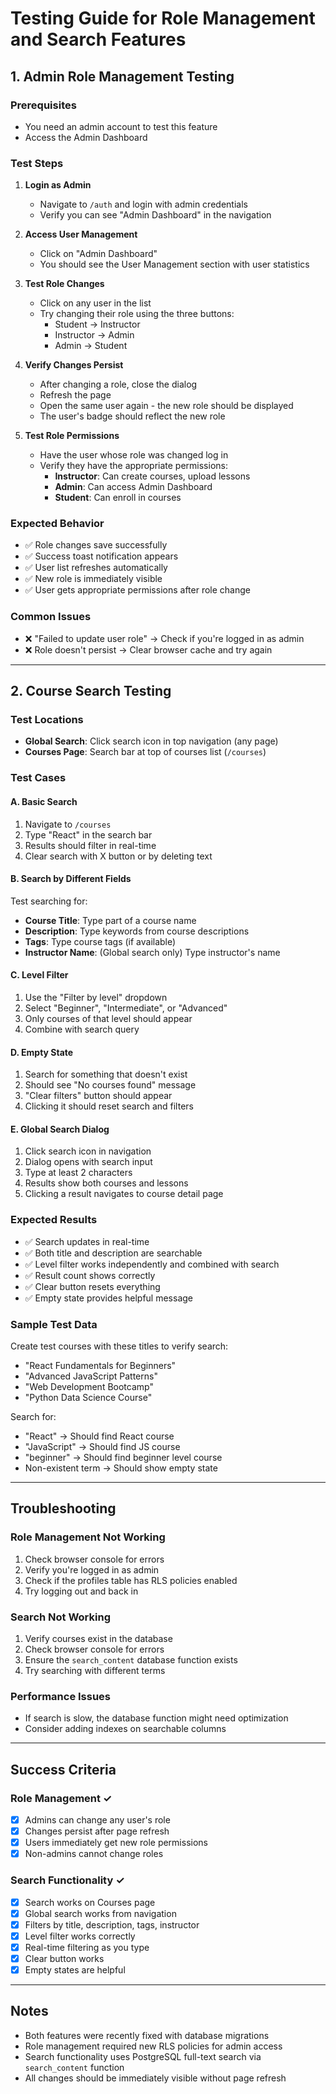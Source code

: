 # Testing Guide for Role Management and Search Features

## 1. Admin Role Management Testing

### Prerequisites
- You need an admin account to test this feature
- Access the Admin Dashboard

### Test Steps

1. **Login as Admin**
   - Navigate to `/auth` and login with admin credentials
   - Verify you can see "Admin Dashboard" in the navigation

2. **Access User Management**
   - Click on "Admin Dashboard"
   - You should see the User Management section with user statistics

3. **Test Role Changes**
   - Click on any user in the list
   - Try changing their role using the three buttons:
     - Student → Instructor
     - Instructor → Admin
     - Admin → Student
   
4. **Verify Changes Persist**
   - After changing a role, close the dialog
   - Refresh the page
   - Open the same user again - the new role should be displayed
   - The user's badge should reflect the new role

5. **Test Role Permissions**
   - Have the user whose role was changed log in
   - Verify they have the appropriate permissions:
     - **Instructor**: Can create courses, upload lessons
     - **Admin**: Can access Admin Dashboard
     - **Student**: Can enroll in courses

### Expected Behavior
- ✅ Role changes save successfully
- ✅ Success toast notification appears
- ✅ User list refreshes automatically
- ✅ New role is immediately visible
- ✅ User gets appropriate permissions after role change

### Common Issues
- ❌ "Failed to update user role" → Check if you're logged in as admin
- ❌ Role doesn't persist → Clear browser cache and try again

---

## 2. Course Search Testing

### Test Locations
- **Global Search**: Click search icon in top navigation (any page)
- **Courses Page**: Search bar at top of courses list (`/courses`)

### Test Cases

#### A. Basic Search
1. Navigate to `/courses`
2. Type "React" in the search bar
3. Results should filter in real-time
4. Clear search with X button or by deleting text

#### B. Search by Different Fields
Test searching for:
- **Course Title**: Type part of a course name
- **Description**: Type keywords from course descriptions
- **Tags**: Type course tags (if available)
- **Instructor Name**: (Global search only) Type instructor's name

#### C. Level Filter
1. Use the "Filter by level" dropdown
2. Select "Beginner", "Intermediate", or "Advanced"
3. Only courses of that level should appear
4. Combine with search query

#### D. Empty State
1. Search for something that doesn't exist
2. Should see "No courses found" message
3. "Clear filters" button should appear
4. Clicking it should reset search and filters

#### E. Global Search Dialog
1. Click search icon in navigation
2. Dialog opens with search input
3. Type at least 2 characters
4. Results show both courses and lessons
5. Clicking a result navigates to course detail page

### Expected Results
- ✅ Search updates in real-time
- ✅ Both title and description are searchable
- ✅ Level filter works independently and combined with search
- ✅ Result count shows correctly
- ✅ Clear button resets everything
- ✅ Empty state provides helpful message

### Sample Test Data
Create test courses with these titles to verify search:
- "React Fundamentals for Beginners"
- "Advanced JavaScript Patterns"
- "Web Development Bootcamp"
- "Python Data Science Course"

Search for:
- "React" → Should find React course
- "JavaScript" → Should find JS course
- "beginner" → Should find beginner level course
- Non-existent term → Should show empty state

---

## Troubleshooting

### Role Management Not Working
1. Check browser console for errors
2. Verify you're logged in as admin
3. Check if the profiles table has RLS policies enabled
4. Try logging out and back in

### Search Not Working
1. Verify courses exist in the database
2. Check browser console for errors
3. Ensure the `search_content` database function exists
4. Try searching with different terms

### Performance Issues
- If search is slow, the database function might need optimization
- Consider adding indexes on searchable columns

---

## Success Criteria

### Role Management ✓
- [x] Admins can change any user's role
- [x] Changes persist after page refresh
- [x] Users immediately get new role permissions
- [x] Non-admins cannot change roles

### Search Functionality ✓
- [x] Search works on Courses page
- [x] Global search works from navigation
- [x] Filters by title, description, tags, instructor
- [x] Level filter works correctly
- [x] Real-time filtering as you type
- [x] Clear button works
- [x] Empty states are helpful

---

## Notes
- Both features were recently fixed with database migrations
- Role management required new RLS policies for admin access
- Search functionality uses PostgreSQL full-text search via `search_content` function
- All changes should be immediately visible without page refresh
